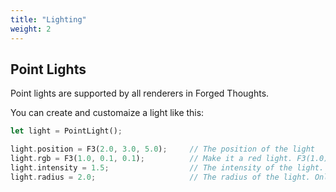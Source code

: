 ```yaml
---
title: "Lighting"
weight: 2
---
```


## Point Lights

Point lights are supported by all renderers in Forged Thoughts.

You can create and customaize a light like this:

```rust
let light = PointLight();

light.position = F3(2.0, 3.0, 5.0);     // The position of the light
light.rgb = F3(1.0, 0.1, 0.1);          // Make it a red light. F3(1.0) by default.
light.intensity = 1.5;                  // The intensity of the light. By default is 1.0.
light.radius = 2.0;                     // The radius of the light. Only supported by the BSDF pathtracer. 1.0 by default.
```
